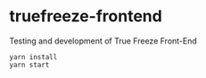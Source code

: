 # truefreeze-frontend

Testing and development of True Freeze Front-End

```
yarn install
yarn start
```
